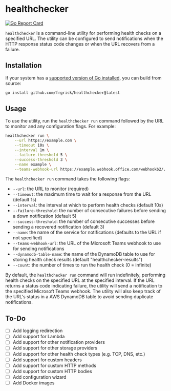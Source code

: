 # healthchecker

[![Go Report Card](https://goreportcard.com/badge/github.com/frgrisk/healthchecker)](https://goreportcard.com/report/github.com/frgrisk/healthchecker)

`healthchecker` is a command-line utility for performing health checks on a
specified URL. The utility can be configured to send notifications when the 
HTTP response status code changes or when the URL recovers from a failure.

## Installation

If your system has a [supported version of Go installed](https://go.dev/dl/),
you can build from source:

```bash
go install github.com/frgrisk/healthchecker@latest
```

## Usage

To use the utility, run the `healthchecker run` command followed by the URL to 
monitor and any configuration flags. For example:

```bash
healthchecker run \
    --url https://example.com \
    --timeout 10s \
    --interval 1m \
    --failure-threshold 5 \
    --success-threshold 3 \
    --name example \
    --teams-webhook-url https://example.webhook.office.com/webhookb2/...
```

The `healthchecker run` command takes the following flags:

* `--url`: the URL to monitor (required)
* `--timeout`: the maximum time to wait for a response from the URL (default 1s)
* `--interval`: the interval at which to perform health checks (default 10s)
* `--failure-threshold`: the number of consecutive failures before sending a down notification (default 5)
* `--success-threshold`: the number of consecutive successes before sending a recovered notification (default 3)
* `--name`: the name of the service for notifications (defaults to the URL 
  if not specified)
* `--teams-webhook-url`: the URL of the Microsoft Teams webhook to use for sending notifications
* `--dynamodb-table-name`: the name of the DynamoDB table to use for storing 
  health check results (default "healthchecker-results")
* `--count`: the number of times to run the health check (0 = infinite)

By default, the `healthchecker run` command will run indefinitely, 
performing health checks on the specified URL at the specified interval. If 
the URL returns a status code indicating failure, the utility will send a 
notification to the specified Microsoft Teams webhook. The utility will also 
keep track of the URL's status in a AWS DynamoDB table to avoid sending 
duplicate notifications.

## To-Do

- [ ] Add logging redirection
- [ ] Add support for Lambda
- [ ] Add support for other notification providers
- [ ] Add support for other storage providers
- [ ] Add support for other health check types (e.g. TCP, DNS, etc.)
- [ ] Add support for custom headers
- [ ] Add support for custom HTTP methods
- [ ] Add support for custom HTTP bodies
- [ ] Add configuration wizard
- [ ] Add Docker images
